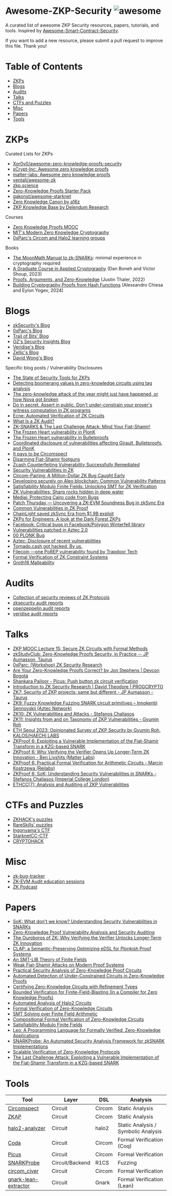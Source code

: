 # Awesome-ZKP-Security ![awesome](https://awesome.re/badge.svg)

A curated list of awesome ZKP Security resources, papers, tutorials, and tools. Inspired by [Awesome-Smart-Contract-Security](https://github.com/saeidshirazi/Awesome-Smart-Contract-Security).

If you want to add a new resource, please submit a pull request to improve this file. Thank you!

# Table of Contents

- [ZKPs](#zkps)
- [Blogs](#blogs)
- [Audits](#audits)
- [Talks](#talks)
- [CTFs and Puzzles](#ctfs-and-puzzles)
- [Misc](#misc)
- [Papers](#papers)
- [Tools](#tools)

# ZKPs

Curated Lists for ZKPs

- [Xor0v0/awesome-zero-knowledge-proofs-security](https://github.com/Xor0v0/awesome-zero-knowledge-proofs-security)
- [sCrypt-Inc: Awesome zero knowledge proofs](https://github.com/sCrypt-Inc/awesome-zero-knowledge-proofs)
- [matter-labs: Awesome zero knowledge proofs](https://github.com/matter-labs/awesome-zero-knowledge-proofs)
- [ventali/awesome-zk](https://github.com/ventali/awesome-zk)
- [zkp.science](https://zkp.science)
- [Zero-Knowledge Proofs Starter Pack](https://ethresear.ch/t/zero-knowledge-proofs-starter-pack/4519)
- [gakonst/awesome-starknet](https://github.com/gakonst/awesome-starknet)
- [Zero Knowledge Canon by a16z](https://a16zcrypto.com/zero-knowledge-canon/)
- [ZKP Knowledge Base by Delendum Research](https://kb.delendum.xyz/)

Courses

- [Zero Knowledge Proofs MOOC](https://zk-learning.org/)
- [MIT's Modern Zero Knowledge Cryptography](https://zkiap.com/)
- [0xParc's Circom and Halo2 learning groups](https://learn.0xparc.org/)

Books

- [The MoonMath Manual to zk-SNARKs](https://leastauthority.com/community-matters/moonmath-manual): minimal experience in cryptography required
- [A Graduate Course in Applied Cryptography](http://toc.cryptobook.us/book.pdf) (Dan Boneh and Victor Shoup, 2023)
- [Proofs, Arguments, and Zero-Knowledge](https://people.cs.georgetown.edu/jthaler/ProofsArgsAndZK.pdf) (Justin Thaler, 2022)
- [Building Cryptography Proofs from Hash Functions](https://github.com/hash-based-snargs-book/hash-based-snargs-book/blob/main/snargs-book.pdf) (Alessandro Chiesa and Eylon Yogev, 2024)

# Blogs

- [zkSecurity's Blog](https://www.zksecurity.xyz/blog/)
- [0xParc's Blog](https://0xparc.org/blog)
- [Trail of Bits' Blog](https://blog.trailofbits.com/)
- [OZ's Security Insights Blog](https://blog.openzeppelin.com/tag/security-insights)
- [Veridise's Blog](https://veridise.medium.com/)
- [Zellic's Blog](https://www.zellic.io/blog/)
- [David Wong's Blog](https://www.cryptologie.net/)

Specific blog posts / Vulnerability Disclosures

- [The State of Security Tools for ZKPs](https://www.zksecurity.xyz/blog/posts/zksecurity-tools/)
- [Detecting boomerang values in zero-knowledge circuits using tag analysis](https://www.zksecurity.xyz/blog/posts/boomerang/)
- [The zero-knowledge attack of the year might just have happened, or how Nova got broken](https://www.zksecurity.xyz/blog/posts/nova-attack/)
- [Do in secret. Assert in public. Don't under-constrain your prover's witness computation in ZK programs](https://www.zksecurity.xyz/blog/posts/underconstrain-bugs/)
- [Ecne: Automated Verification of ZK Circuits](https://0xparc.org/blog/ecne)
- [What Is a ZK Audit?](https://www.zellic.io/blog/what-is-a-zk-audit/)
- [ZK-SNARKS & The Last Challenge Attack: Mind Your Fiat-Shamir!](https://blog.openzeppelin.com/the-last-challenge-attack)
- [The Frozen Heart vulnerability in PlonK](https://blog.trailofbits.com/2022/04/18/the-frozen-heart-vulnerability-in-plonk/)
- [The Frozen Heart vulnerability in Bulletproofs](https://blog.trailofbits.com/2022/04/15/the-frozen-heart-vulnerability-in-bulletproofs/)
- [Coordinated disclosure of vulnerabilities affecting Girault, Bulletproofs, and PlonK](https://blog.trailofbits.com/2022/04/13/part-1-coordinated-disclosure-of-vulnerabilities-affecting-girault-bulletproofs-and-plonk/)
- [It pays to be Circomspect](https://blog.trailofbits.com/2022/09/15/it-pays-to-be-circomspect/)
- [Disarming Fiat-Shamir footguns](https://blog.trailofbits.com/2024/06/24/disarming-fiat-shamir-footguns/)
- [Zcash Counterfeiting Vulnerability Successfully Remediated](https://electriccoin.co/blog/zcash-counterfeiting-vulnerability-successfully-remediated/)
- [Security Vulnerabilities in ZK](https://zkv.xyz/security-vulnerabilities-in-zk/)
- [Circom-Pairing: A Million-Dollar ZK Bug Caught Early](https://medium.com/veridise/circom-pairing-a-million-dollar-zk-bug-caught-early-c5624b278f25)
- [Developing securely on Aleo blockchain: Common Vulnerability Patterns](https://medium.com/veridise/developing-securely-on-aleo-blockchain-common-vulnerability-patterns-a99070e3ebe2)
- [Satisfiability Modulo Finite Fields: Unlocking SMT for ZK Verification](https://medium.com/veridise/satisfiability-modulo-finite-fields-unlocking-smt-for-zk-verification-3709b0b2b48e)
- [ZK Vulnerabilities: Sharp rocks hidden in deep water](https://medium.com/veridise/zk-vulnerabilities-sharp-rocks-hidden-in-deep-water-7cad8d4c2dfa)
- [Medjai: Protecting Cairo code from Bugs](https://medium.com/veridise/medjai-protecting-cairo-code-from-bugs-d82ec852cd45)
- [Patch Thursday — Uncovering a ZK-EVM Soundness Bug in zkSync Era](https://medium.com/chainlight/uncovering-a-zk-evm-soundness-bug-in-zksync-era-f3bc1b2a66d8)
- [Common Vulnerabilities in ZK Proof](https://blog.oxor.io/common-vulnerabilities-in-zk-proof-5ba7620dfa2f)
- [ChainLight saved zkSync Era from $1.9B exploit](https://blockworks.co/news/exploit-bug-zksync-matter-labs)
- [ZKPs for Engineers: A look at the Dark Forest ZKPs](https://blog.zkga.me/df-init-circuit)
- [Facebook: Critical bugs in Facebook/Polygon Winterfell library](https://github.com/google/security-research/security/advisories/GHSA-8fhq-pf83-pv93)
- [Vulnerabilities patched in Aztec 2.0](https://medium.com/aztec-protocol/vulnerabilities-found-in-aztec-2-0-9b80c8bf416c)
- [00 PLONK Bug](https://github.com/cryptosubtlety/00/blob/main/00.pdf)
- [Aztec: Disclosure of recent vulnerabilities](https://hackmd.io/@aztec-network/disclosure-of-recent-vulnerabilities)
- [Tornado.cash got hacked. By us.](https://tornado-cash.medium.com/tornado-cash-got-hacked-by-us-b1e012a3c9a8)
- [Filecoin —one PoREP vulnerability found by Trapdoor Tech](https://trapdoortech.medium.com/filecoin-one-porep-vulnerability-found-by-trapdoor-tech-7fc7beb4557b)
- [Formal Verification of ZK Constraint Systems](https://delendum.xyz/writings/2022-09-04-formal-verification-zk-constraint-systems.html)
- [Groth16 Malleability](https://geometry.xyz/notebook/groth16-malleability)

# Audits

- [Collection of security reviews of ZK Protocols](https://github.com/nullity00/zk-security-reviews)
- [zksecurity audit reports](https://www.zksecurity.xyz/reports/)
- [openzeppelin audit reports](https://blog.openzeppelin.com/tag/security-audits)
- [veridise audit reports](https://veridise.com/past-security-audits/)

# Talks

- [ZKP MOOC Lecture 15: Secure ZK Circuits with Formal Methods](https://www.youtube.com/watch?v=av7Wq742GIA)
- [zkStudyClub: Zero-Knowledge Proofs Security, in Practice -- JP Aumasson, Taurus](https://www.youtube.com/watch?v=l_pIrHVz87I)
- [0xParc: (Workshop) ZK Security Research](https://www.youtube.com/watch?v=nYifGRRikh8)
- [Are Your Zero-Knowledge Proofs Correct? by Jon Stephens | Devcon Bogotá](https://www.youtube.com/watch?v=ettgm3ZVYOk)
- [Shankara Pailoor - Picus: Push button zk circuit verification](https://www.youtube.com/watch?v=4iDhdEmwnlQ)
- [Introduction to ZK Security Research | David Theodore | PROGCRYPTO](https://www.youtube.com/watch?v=P2OVtcsSZSQ)
- [ZK7: Security of ZKP projects: same but different - JP Aumasson - Taurus](https://www.youtube.com/watch?v=be9pbCKNB28)
- [ZK9: Fuzzy Knowledge Fuzzing SNARK circuit primitives – Innokentii Sennovskii (Aztec Network)](https://www.youtube.com/watch?v=ItVUCP1El2E)
- [ZK10: ZK Vulnerabilities and Attacks - Stefanos Chaliasos](https://www.youtube.com/watch?v=CNxNe9-UySs)
- [ZK11: Insights from and on Taxonomy of ZKP Vulnerabilities - Gyumin Roh](https://www.youtube.com/watch?v=Gfa4BIMMXhk)
- [ETH Seoul 2023: Opinionated Survey of ZKP Security by Gyumin Roh, KALOS/HAECHI LABS](https://www.youtube.com/watch?v=L8PqEaX74VU)
- [ZKProof 6: Exploiting a Vulnerable Implementation of the Fiat-Shamir Transform in a KZG-based SNARK ](https://www.youtube.com/live/CH3Kvssyyds?si=uiR3-UdYN8wFgYJh)
- [ZKProof 6: Why Verifying the Verifier Opens Up Longer-Term ZK Innovation - Ben Livshits (Matter Labs)](https://www.youtube.com/live/JUls9DWQuic?si=82_0U-ObhW5PCJ7j)
- [ZKProof 6: Practical Formal Verification for Arithmetic Circuits - Marcin Kostrzewa (Reilabs)](https://www.youtube.com/live/pidYRNKplZE?si=qAgi_XQQS4cQPWif)
- [ZKProof 6: SoK: Understanding Security Vulnerabilities in SNARKs - Stefanos Chaliasos (Imperial College London)](https://www.youtube.com/watch?v=6-aeTlREYZo)
- [ETHCC\[7\]: Analysis and Auditing of ZKP Vulnerabilities](https://ethcc.io/archive/Analysis-and-Auditing-of-ZKP-Vulnerabilities)

# CTFs and Puzzles

- [ZKHACK's puzzles](https://zkhack.dev/puzzles/)
- [RareSkills' puzzles](https://github.com/RareSkills/zero-knowledge-puzzles)
- [Ingonyama's CTF](https://github.com/ingonyama-zk/zkctf-2023-writeups)
- [StarknetCC-CTF](https://github.com/pscott/StarknetCC-CTF)
- [CRYPTOHACK](https://cryptohack.org/challenges/zkp/)

# Misc

- [zk-bug-tracker](https://github.com/0xPARC/zk-bug-tracker)
- [ZK-EVM Audit education sessions](https://www.notion.so/scrollzkp/zkEVM-Audit-Education-Session-11-15-11-22-86d60daceadb438f85908817f7082611)
- [ZK Podcast](https://zeroknowledge.fm/episodes/)

# Papers

- [SoK: What don't we know? Understanding Security Vulnerabilities in SNARKs](https://arxiv.org/pdf/2402.15293)
- [Zero-Knowledge Proof Vulnerability Analysis and Security Auditing](https://eprint.iacr.org/2024/514.pdf)
- [The Ouroboros of ZK: Why Verifying the Verifier Unlocks Longer-Term ZK Innovation](https://eprint.iacr.org/2024/768.pdf)
- [CLAP: a Semantic-Preserving Optimizing eDSL for Plonkish Proof Systems](https://arxiv.org/pdf/2405.12115)
- [An SMT-LIB Theory of Finite Fields](https://ceur-ws.org/Vol-3725/paper3.pdf)
- [Weak Fiat-Shamir Attacks on Modern Proof Systems](https://eprint.iacr.org/2023/691.pdf)
- [Practical Security Analysis of Zero-Knowledge Proof Circuits](https://www.cs.utexas.edu/~isil/zkap.pdf)
- [Automated Detection of Under-Constrained Circuits in Zero-Knowledge Proofs](https://dl.acm.org/doi/pdf/10.1145/3591282)
- [Certifying Zero-Knowledge Circuits with Refinement Types](https://eprint.iacr.org/2023/547.pdf)
- [Bounded Verification for Finite-Field-Blasting (In a Compiler for Zero Knowledge Proofs)](https://link.springer.com/content/pdf/10.1007/978-3-031-37709-9_8.pdf)
- [Automated Analysis of Halo2 Circuits](https://eprint.iacr.org/2023/1051.pdf)
- [Formal Verification of Zero-Knowledge Circuits](https://arxiv.org/pdf/2311.08858)
- [SMT Solving over Finite Field Arithmetic](https://arxiv.org/pdf/2305.00028)
- [Compositional Formal Verification of Zero-Knowledge Circuits](https://eprint.iacr.org/2023/1278.pdf)
- [Satisfiability Modulo Finite Fields](https://link.springer.com/content/pdf/10.1007/978-3-031-37703-7_8.pdf)
- [Leo: A Programming Language for Formally Verified, Zero-Knowledge Applications](https://docs.zkproof.org/pages/standards/accepted-workshop4/proposal-leo.pdf)
- [SNARKProbe: An Automated Security Analysis Framework for zkSNARK Implementations](https://link.springer.com/chapter/10.1007/978-3-031-54773-7_14)
- [Scalable Verification of Zero-Knowledge Protocols](https://www.computer.org/csdl/proceedings-article/sp/2024/313000a133/1Ub23QzVaWA)
- [The Last Challenge Attack: Exploiting a Vulnerable Implementation of the Fiat-Shamir Transform in a KZG-based SNARK](https://eprint.iacr.org/2024/398)

# Tools

| Tool                                                                                       | Layer           | DSL    | Analysis                            |
|--------------------------------------------------------------------------------------------|-----------------|--------|-------------------------------------|
| [Circomspect](https://github.com/trailofbits/circomspect)                                  | Circuit         | Circom | Static Analysis                     |
| [ZKAP](https://github.com/whbjzzwjxq/ZKAP)                                                 | Circuit         | Circom | Static Analysis                     |
| [halo2-analyzer](https://github.com/quantstamp/halo2-analyzer)                             | Circuit         | halo2  | Static Analysis / Symbolic Analysis |
| [Coda](https://github.com/Veridise/coda)                                                   | Circuit         | Circom | Formal Verification (Coq)           |
| [Picus](https://github.com/Veridise/Picus)                                                 | Circuit         | Circom | Formal Verification                 |
| [SNARKProbe](https://github.com/BARC-Purdue/SNARKProbe)                                    | Circuit/Backend | R1CS   | Fuzzing                             |
| [circom_civer](https://github.com/costa-group/circom_civer)                                | Circuit         | Circom | Formal Verification                 |
| [gnark-lean-extractor](https://github.com/reilabs/gnark-lean-extractor)                    | Circuit         | Gnark  | Formal Verification (Lean)          |
